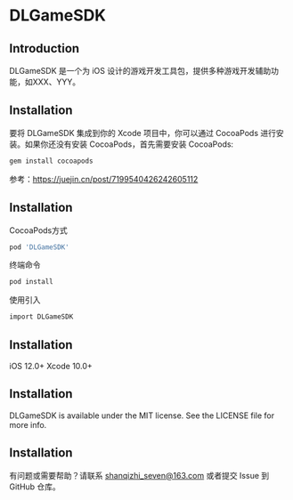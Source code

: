 # DLGameSDK

## Introduction
DLGameSDK 是一个为 iOS 设计的游戏开发工具包，提供多种游戏开发辅助功能，如XXX、YYY。

## Installation
要将 DLGameSDK 集成到你的 Xcode 项目中，你可以通过 CocoaPods 进行安装。如果你还没有安装 CocoaPods，首先需要安装 CocoaPods:

```bash
gem install cocoapods
```
参考：https://juejin.cn/post/7199540426242605112

## Installation
CocoaPods方式
```bash
pod 'DLGameSDK'
```
终端命令
```bash
pod install
```
使用引入
```bash
import DLGameSDK
```
## Installation
iOS 12.0+
Xcode 10.0+

## Installation
DLGameSDK is available under the MIT license. See the LICENSE file for more info.

## Installation
有问题或需要帮助？请联系 shanqizhi_seven@163.com 或者提交 Issue 到 GitHub 仓库。
